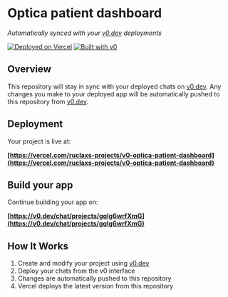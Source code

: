 # Optica patient dashboard

*Automatically synced with your [v0.dev](https://v0.dev) deployments*

[![Deployed on Vercel](https://img.shields.io/badge/Deployed%20on-Vercel-black?style=for-the-badge&logo=vercel)](https://vercel.com/ruclaxs-projects/v0-optica-patient-dashboard)
[![Built with v0](https://img.shields.io/badge/Built%20with-v0.dev-black?style=for-the-badge)](https://v0.dev/chat/projects/gqIg6wrfXmG)

## Overview

This repository will stay in sync with your deployed chats on [v0.dev](https://v0.dev).
Any changes you make to your deployed app will be automatically pushed to this repository from [v0.dev](https://v0.dev).

## Deployment

Your project is live at:

**[https://vercel.com/ruclaxs-projects/v0-optica-patient-dashboard](https://vercel.com/ruclaxs-projects/v0-optica-patient-dashboard)**

## Build your app

Continue building your app on:

**[https://v0.dev/chat/projects/gqIg6wrfXmG](https://v0.dev/chat/projects/gqIg6wrfXmG)**

## How It Works

1. Create and modify your project using [v0.dev](https://v0.dev)
2. Deploy your chats from the v0 interface
3. Changes are automatically pushed to this repository
4. Vercel deploys the latest version from this repository
